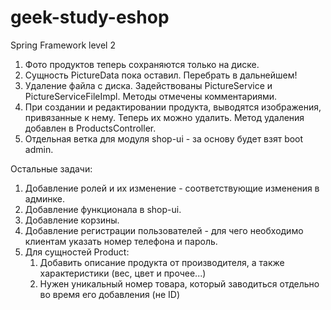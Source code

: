 # geek-study-eshop
Spring Framework level 2



1. Фото продуктов теперь сохраняются только на диске.
2. Сущность PictureData пока оставил. Перебрать в дальнейшем!
3. Удаление файла с диска. Задействованы PictureService и PictureServiceFileImpl. Методы отмечены комментариями.
4. При создании и редактировании продукта, выводятся изображения, привязанные к нему. Теперь их можно удалить.
Метод удаления добавлен в ProductsController.
5. Отдельная ветка для модуля shop-ui - за основу будет взят boot admin.


Остальные задачи:
1. Добавление ролей и их изменение - соответствующие изменения в админке.
3. Добавление функционала в shop-ui.
4. Добавление корзины.
5. Добавление регистрации пользователей - для чего необходимо клиентам указать номер телефона и пароль.
6. Для сущностей Product:
    1. Добавить описание продукта от производителя, а также характеристики (вес, цвет и прочее...)
    2. Нужен уникальный номер товара, который заводиться отдельно во время его добавления (не ID)

